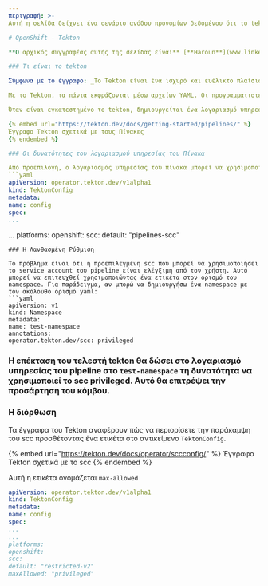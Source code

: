 ```yaml
---
περιγραφή: >-
Αυτή η σελίδα δείχνει ένα σενάριο ανόδου προνομίων δεδομένου ότι το tekton είναι εγκατεστημένο στο cluster και ότι μπορείτε να δημιουργήσετε ένα namespace (μερικές φορές επαρκούν δικαιώματα επεξεργασίας)

# OpenShift - Tekton

**Ο αρχικός συγγραφέας αυτής της σελίδας είναι** [**Haroun**](www.linkedin.com/in/haroun-al-mounayar-571830211)

### Τι είναι το tekton

Σύμφωνα με το έγγραφο: _Το Tekton είναι ένα ισχυρό και ευέλικτο πλαίσιο ανοικτού κώδικα για τη δημιουργία συστημάτων CI/CD, επιτρέποντας στους προγραμματιστές να χτίζουν, τεστάρουν και αναπτύσσουν σε παρόχους cloud και on-premise συστήματα._ Τόσο το Jenkins όσο και το Tekton μπορούν να χρησιμοποιηθούν για το τεστάρισμα, την κατασκευή και την ανάπτυξη εφαρμογών, ωστόσο το Tekton είναι Cloud Native.

Με το Tekton, τα πάντα εκφράζονται μέσω αρχείων YAML. Οι προγραμματιστές μπορούν να δημιουργήσουν Προσαρμοσμένους Πόρους (CR) τύπου `Pipelines` και να καθορίσουν πολλαπλές `Tasks` σε αυτούς που θέλουν να εκτελέσουν. Για να εκτελεστεί ένας Πίνακας πόρων τύπου `PipelineRun` πρέπει να δημιουργηθεί.

Όταν είναι εγκατεστημένο το tekton, δημιουργείται ένα λογαριασμό υπηρεσίας (sa) με το όνομα pipeline σε κάθε namespace. Όταν εκτελείται ένας Πίνακας, θα δημιουργηθεί ένα pod χρησιμοποιώντας αυτόν τον sa με το όνομα `pipeline` για να εκτελέσει τις εργασίες που έχουν καθοριστεί στο αρχείο YAML.

{% embed url="https://tekton.dev/docs/getting-started/pipelines/" %}
Έγγραφο Tekton σχετικά με τους Πίνακες
{% endembed %}

### Οι δυνατότητες του λογαριασμού υπηρεσίας του Πίνακα

Από προεπιλογή, ο λογαριασμός υπηρεσίας του πίνακα μπορεί να χρησιμοποιήσει τη δυνατότητα `pipelines-scc`. Αυτό οφείλεται στην παγκόσμια προεπιλεγμένη διαμόρφωση του tekton. Πράγματι, η παγκόσμια διαμόρφωση του tekton είναι επίσης ένα αρχείο YAML σε ένα αντικείμενο openshift που ονομάζεται `TektonConfig` και μπορεί να βρεθεί αν έχετε κάποιον ρόλο αναγνώστη στο cluster.
```yaml
apiVersion: operator.tekton.dev/v1alpha1
kind: TektonConfig
metadata:
name: config
spec:
...
```

...
platforms:
openshift:
scc:
default: "pipelines-scc"
```
### Η Λανθασμένη Ρύθμιση

Το πρόβλημα είναι ότι η προεπιλεγμένη scc που μπορεί να χρησιμοποιήσει το service account του pipeline είναι ελέγξιμη από τον χρήστη. Αυτό μπορεί να επιτευχθεί χρησιμοποιώντας ένα ετικέτα στον ορισμό του namespace. Για παράδειγμα, αν μπορώ να δημιουργήσω ένα namespace με τον ακόλουθο ορισμό yaml:
```yaml
apiVersion: v1
kind: Namespace
metadata:
name: test-namespace
annotations:
operator.tekton.dev/scc: privileged
```
### Η επέκταση του τελεστή tekton θα δώσει στο λογαριασμό υπηρεσίας του pipeline στο `test-namespace` τη δυνατότητα να χρησιμοποιεί το scc privileged. Αυτό θα επιτρέψει την προσάρτηση του κόμβου.

### Η διόρθωση

Τα έγγραφα του Tekton αναφέρουν πώς να περιορίσετε την παράκαμψη του scc προσθέτοντας ένα ετικέτα στο αντικείμενο `TektonConfig`.

{% embed url="https://tekton.dev/docs/operator/sccconfig/" %}
Έγγραφο Tekton σχετικά με το scc
{% endembed %}

Αυτή η ετικέτα ονομάζεται `max-allowed`
```yaml
apiVersion: operator.tekton.dev/v1alpha1
kind: TektonConfig
metadata:
name: config
spec:
...
...
platforms:
openshift:
scc:
default: "restricted-v2"
maxAllowed: "privileged"
```

